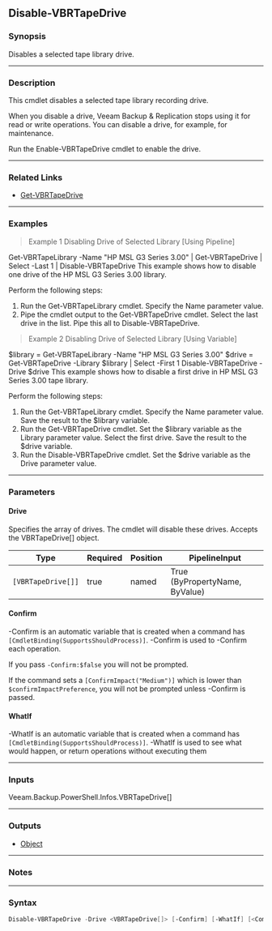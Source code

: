 Disable-VBRTapeDrive
--------------------

### Synopsis
Disables a selected tape library drive.

---

### Description

This cmdlet disables a selected tape library recording drive.

When you disable a drive, Veeam Backup & Replication stops using it for read or write operations. You can disable a drive, for example, for maintenance.

Run the Enable-VBRTapeDrive cmdlet to enable the drive.

---

### Related Links
* [Get-VBRTapeDrive](Get-VBRTapeDrive)

---

### Examples
> Example 1 Disabling Drive of Selected Library [Using Pipeline]

Get-VBRTapeLibrary -Name "HP MSL G3 Series 3.00" | Get-VBRTapeDrive | Select -Last 1 | Disable-VBRTapeDrive
This example shows how to disable one drive of the HP MSL G3 Series 3.00 library.

Perform the following steps:
1. Run the Get-VBRTapeLibrary cmdlet. Specify the Name parameter value.
2. Pipe the cmdlet output to the Get-VBRTapeDrive cmdlet. Select the last drive in the list. Pipe this all to Disable-VBRTapeDrive.
> Example 2 Disabling Drive of Selected Library [Using Variable]

$library = Get-VBRTapeLibrary -Name "HP MSL G3 Series 3.00"
$drive =  Get-VBRTapeDrive -Library $library | Select -First 1
Disable-VBRTapeDrive -Drive $drive
This example shows how to disable a first drive in HP MSL G3 Series 3.00 tape library.

Perform the following steps:
1. Run the Get-VBRTapeLibrary cmdlet. Specify the Name parameter value. Save the result to the $library variable.
2. Run the Get-VBRTapeDrive cmdlet. Set the $library variable as the Library parameter value. Select the first drive. Save the result to the $drive variable.
3. Run the Disable-VBRTapeDrive cmdlet. Set the $drive variable as the Drive parameter value.

---

### Parameters
#### **Drive**
Specifies the array of drives. The cmdlet will disable these drives. Accepts the VBRTapeDrive[] object.

|Type              |Required|Position|PipelineInput                 |
|------------------|--------|--------|------------------------------|
|`[VBRTapeDrive[]]`|true    |named   |True (ByPropertyName, ByValue)|

#### **Confirm**
-Confirm is an automatic variable that is created when a command has ```[CmdletBinding(SupportsShouldProcess)]```.
-Confirm is used to -Confirm each operation.

If you pass ```-Confirm:$false``` you will not be prompted.

If the command sets a ```[ConfirmImpact("Medium")]``` which is lower than ```$confirmImpactPreference```, you will not be prompted unless -Confirm is passed.

#### **WhatIf**
-WhatIf is an automatic variable that is created when a command has ```[CmdletBinding(SupportsShouldProcess)]```.
-WhatIf is used to see what would happen, or return operations without executing them

---

### Inputs
Veeam.Backup.PowerShell.Infos.VBRTapeDrive[]

---

### Outputs
* [Object](https://learn.microsoft.com/en-us/dotnet/api/System.Object)

---

### Notes

---

### Syntax
```PowerShell
Disable-VBRTapeDrive -Drive <VBRTapeDrive[]> [-Confirm] [-WhatIf] [<CommonParameters>]
```

